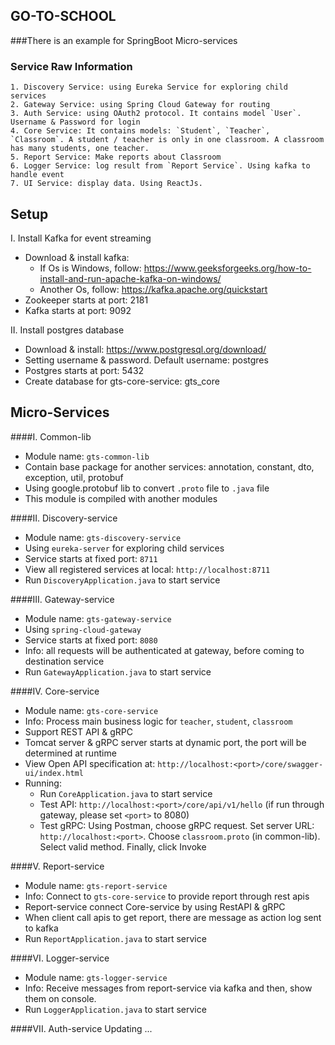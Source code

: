## GO-TO-SCHOOL

###There is an example for SpringBoot Micro-services

### Service Raw Information
```
1. Discovery Service: using Eureka Service for exploring child services
2. Gateway Service: using Spring Cloud Gateway for routing
3. Auth Service: using OAuth2 protocol. It contains model `User`. Username & Password for login
4. Core Service: It contains models: `Student`, `Teacher`, `Classroom`. A student / teacher is only in one classroom. A classroom has many students, one teacher.
5. Report Service: Make reports about Classroom
6. Logger Service: log result from `Report Service`. Using kafka to handle event
7. UI Service: display data. Using ReactJs.
```

## Setup

I. Install Kafka for event streaming

- Download & install kafka: 
  + If Os is Windows, follow: https://www.geeksforgeeks.org/how-to-install-and-run-apache-kafka-on-windows/
  + Another Os, follow: https://kafka.apache.org/quickstart
- Zookeeper starts at port: 2181
- Kafka starts at port: 9092

II. Install postgres database

- Download & install: https://www.postgresql.org/download/
- Setting username & password. Default username: postgres
- Postgres starts at port: 5432
- Create database for gts-core-service: gts_core

## Micro-Services

####I. Common-lib

- Module name: `gts-common-lib`
- Contain base package for another services: annotation, constant, dto, exception, util, protobuf
- Using google.protobuf lib to convert `.proto` file to `.java` file
- This module is compiled with another modules

####II. Discovery-service

- Module name: `gts-discovery-service`
- Using `eureka-server` for exploring child services
- Service starts at fixed port: `8711`
- View all registered services at local: `http://localhost:8711`
- Run `DiscoveryApplication.java` to start service

####III. Gateway-service

- Module name: `gts-gateway-service`
- Using `spring-cloud-gateway`
- Service starts at fixed port: `8080`
- Info: all requests will be authenticated at gateway, before coming to destination service
- Run `GatewayApplication.java` to start service

####IV. Core-service

- Module name: `gts-core-service`
- Info: Process main business logic for `teacher`, `student`, `classroom`
- Support REST API & gRPC
- Tomcat server & gRPC server starts at dynamic port, the port will be determined at runtime
- View Open API specification at: `http://localhost:<port>/core/swagger-ui/index.html`
- Running:
  + Run `CoreApplication.java` to start service
  + Test API: `http://localhost:<port>/core/api/v1/hello` (if run through gateway, please set `<port>` to 8080)
  + Test gRPC: Using Postman, choose gRPC request. Set server URL: `http://localhost:<port>`. Choose `classroom.proto` (in common-lib). Select valid method. Finally, click Invoke

####V. Report-service

- Module name: `gts-report-service`
- Info: Connect to `gts-core-service` to provide report through rest apis
- Report-service connect Core-service by using RestAPI & gRPC
- When client call apis to get report, there are message as action log sent to kafka
- Run `ReportApplication.java` to start service

####VI. Logger-service

- Module name: `gts-logger-service`
- Info: Receive messages from report-service via kafka and then, show them on console.
- Run `LoggerApplication.java` to start service

####VII. Auth-service
Updating ...